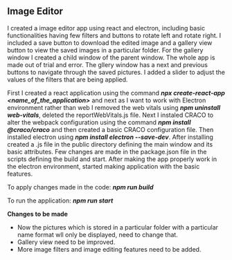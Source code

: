   ## Image Editor

I created a image editor app using react and electron, including basic functionalities having few filters and buttons to rotate left and rotate right. I included a save button to download the edited image and a gallery view button to view the saved images in a particular folder.
For the gallery window I created a child window of the parent window. The whole app is made out of trial and error. The gllery window has a next and previous buttons to navigate through the saved pictures. I added a slider to adjust the values of the filters that are being applied. 

First I created a react application using the command ***npx create-react-app <name_of_the_application>*** and next as I want to work with Electron environment rather than web I removed the web vitals using ***npm uninstall web-vitals***, deleted the reportWebVitals.js file. Next I instaled CRACO to alter the webpack configuration using the command ***npm install @craco/craco*** and then created a basic CRACO configuration file. Then installed electron using ***npm install electron --save-dev***. After installing created a .js file in the public directory defining the main window and its basic attributes. Few changes are made in the package.json file in the scripts defining the build and start. After making the app properly work in the electron environment, started making application with the basic features.





To apply changes made in the code: ***npm run build***

To run the application: ***npm run start***




**Changes to be made**
*  Now the pictures which is stored in a particular folder with a particular name format wll only be displayed, need to change that.
*  Gallery view need to be improved.
*  More image filters and image editing features need to be added. 
